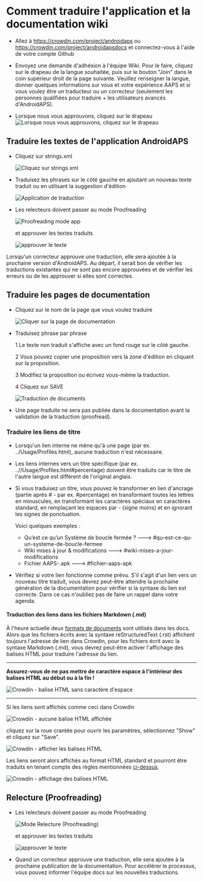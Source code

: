 # Comment traduire l'application et la documentation wiki

* Allez à <https://crowdin.com/project/androidaps> ou <https://crowdin.com/project/androidapsdocs> et connectez-vous à l'aide de votre compte Github

* Envoyez une demande d'adhésion à l'équipe Wiki. Pour le faire, cliquez sur le drapeau de la langue souhaitée, puis sur le bouton "Join" dans le coin supérieur droit de la page suivante. Veuillez renseigner la langue, donner quelques informations sur vous et votre expérience AAPS et si vous voulez être un traducteur ou un correcteur (seulement les personnes qualifiées pour traduire + les utilisateurs avancés d'AndroidAPS).

* Lorsque nous vous approuvons, cliquez sur le drapeau ![Lorsque nous vous approuvons, cliquez sur le drapeau](./images/translation_flags2019.png)

## Traduire les textes de l'application AndroidAPS

* Cliquez sur strings.xml
    
    ![Cliquez sur strings.xml](./images/translations-click-strings.png)

* Traduisez les phrases sur le côté gauche en ajoutant un nouveau texte traduit ou en utilisant la suggestion d'édition
    
    ![Application de traduction](./images/translations-translate.png)

* Les relecteurs doivent passer au mode Proofreading
    
    ![Proofreading mode app](./images/translations-proofreading-mode.png)
    
    et approuver les textes traduits
    
    ![approuver le texte](./images/translations-proofreading.png)

Lorsqu'un correcteur approuve une traduction, elle sera ajoutée à la prochaine version d'AndroidAPS. Au départ, il serait bon de vérifier les traductions existantes qui ne sont pas encore approuvées et de vérifier les erreurs ou de les approuver si elles sont correctes.

## Traduire les pages de documentation

* Cliquez sur le nom de la page que vous voulez traduire
    
    ![Cliquer sur la page de documentation](./images/translation_WikiPage.png)

* Traduisez phrase par phrase
    
    1 Le texte non traduit s'affiche avec un fond rouge sur le côté gauche.
    
    2 Vous pouvez copier une proposition vers la zone d'édition en cliquant sur la proposition.
    
    3 Modifiez la proposition ou écrivez vous-même la traduction.
    
    4 Cliquez sur SAVE
    
    ![Traduction de documents](./images/translation_WikiTranslate.png)

* Une page traduite ne sera pas publiée dans la documentation avant la validation de la traduction (proofread).

### Traduire les liens de titre

* Lorsqu'un lien interne ne mène qu'à une page (par ex. ../Usage/Profiles.html), aucune traduction n'est nécessaire.
* Les liens internes vers un titre spécifique (par ex. ..//Usage/Profiles.html#percentage) doivent être traduits car le titre de l'autre langue est différent de l'original anglais.
* Si vous traduisez un titre, vous pouvez le transformer en lien d'ancrage (partie après # - par ex. #percentage) en transformant toutes les lettres en minuscules, en transformant les caractères spéciaux en caractères standard, en remplaçant les espaces par - (signe moins) et en ignorant les signes de ponctuation.
    
    Voici quelques exemples :
    
    * Qu’est ce qu’un Système de boucle fermée ? \---> #qu-est-ce-qu-un-systeme-de-boucle-fermee
    * Wiki mises à jour & modifications \---> #wiki-mises-a-jour-modifications
    * Fichier AAPS-.apk \---> #fichier-aaps-apk

* Vérifiez si votre lien fonctionne comme prévu. S'il s'agit d'un lien vers un nouveau titre traduit, vous devrez peut-être attendre la prochaine génération de la documentation pour vérifier si la syntaxe du lien est correcte. Dans ce cas n'oubliez pas de faire un rappel dans votre agenda.

#### Traduction des liens dans les fichiers Markdown (.md)

À l'heure actuelle deux [formats de documents](./make-a-PR#code-syntax) sont utilisés dans les docs. Alors que les fichiers écrits avec la syntaxe reStructuredText (.rst) affichent toujours l'adresse de lien dans Crowdin, pour les fichiers écrit avec la syntaxe Markdown (.md), vous devrez peut-être activer l'affichage des balises HTML pour traduire l'adresse du lien.

* * *

**Assurez-vous de ne pas mettre de caractère espace à l'intérieur des balises HTML au début ou à la fin !**

![Crowdin - balise HTML sans caractère d'espace](./images/Crowdin_HTMLtag.png)

* * *

Si les liens sont affichés comme ceci dans Crowdin

![Crowdin - aucune balise HTML affichée](./images/CrowdinShowURL1.png)

cliquez sur la roue crantée pour ouvrir les paramètres, sélectionnez "Show" et cliquez sur "Save".

![Crowdin - afficher les balises HTML](./images/CrowdinShowURL2.png)

Les liens seront alors affichés au format HTML standard et pourront être traduits en tenant compte des règles mentionnées [ci-dessus](./translations#traduire-les-liens-de-titre).

![Crowdin - affichage des balises HTML](./images/CrowdinShowURL3.png)

## Relecture (Proofreading)

* Les relecteurs doivent passer au mode Proofreading
    
    ![Mode Relecture (Proofreading)](./images/translation_WikiProofreading.png)
    
    et approuver les textes traduits
    
    ![approuver le texte](./images/translations-proofreading.png)

* Quand un correcteur approuve une traduction, elle sera ajoutée à la prochaine publication de la documentation. Pour accélérer le processus, vous pouvez informer l'équipe docs sur les nouvelles traductions.